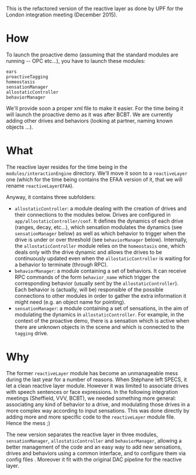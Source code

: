This is the refactored version of the reactive layer as done by UPF for the London integration meeting (December 2015).

# How

To launch the proactive demo (assuming that the standard modules are running -- OPC etc...), you have to launch these modules:

    ears
    proactiveTagging
    homeostasis
    sensationManager
    allostaticController
    behaviorManager

We'll provide soon a proper xml file to make it easier. For the time being it will launch the proactive demo as it was after BCBT. We are currently adding other drives and behaviors (looking at partner, naming known objects ...).


# What

The reactive layer resides for the time being in the `modules/interactionEngine` directory. We'll move it soon to a `reactiveLayer` one (which for the time being contains the EFAA version of it, that we will rename `reactiveLayerEFAA`).

Anyway, it contains three subfolders:

- `allostaticController`: a module dealing with the creation of drives and their connections to the modules below. Drives are configured in `app/allostaticController/conf`. It defines the dynamics of each drive (ranges, decay, etc...), which sensation modulates the dynamics (see `sensationManager` below) as well as which behavior to trigger when the drive is under or over threshold (see `behaviorManager` below). Internally, the `allostaticController` module relies on the `homeostasis` one, which deals only with the drive dynamic and allows the drives to be continuously updated even when the `allostaticController` is waiting for a behavior to terminate (through RPC).
- `behaviorManager`: a module containing a set of behaviors. It can receive RPC commands of the form `behavior_name` which trigger the corresponding behavior (usually sent by the `allostaticController`). Each behavior is (actually, will be) responsible of the possible connections to other modules in order to gather the extra information it might need (e.g. an object name for pointing). 
- `sensationManager`: a module containing a set of sensations, in the aim of modulating the  dynamics in `allostaticController`. For example, in the context of the proactive demo, there is a sensation which is active when there are unknown objects in the scene and which is connected to the `tagging` drive.


# Why

The former `reactiveLayer` module has become an unmanageable mess during the last year for a number of reasons. When Stéphane left SPECS, it let a clean reactive layer module. However it was limited to associate drives with speech sentences or face expressions. In the following integration meetings (Sheffield, VVV, BCBT), we needed something more general: associating any kind of behavior to a drive, and modulating those drives in a more complex way according to input sensations. This was done directly by adding more and more specific code to the `reactiveLayer` module file. Hence the mess ;)

The new version separates the reactive layer in three modules, `sensationManager`, `allostaticController` and `behaviorManager`, allowing a better management of the code and an easy way to add new sensations, drives and behaviors using a common interface, and to configure them via config files . Moreover it fit with the original DAC pipeline for the reactive layer.